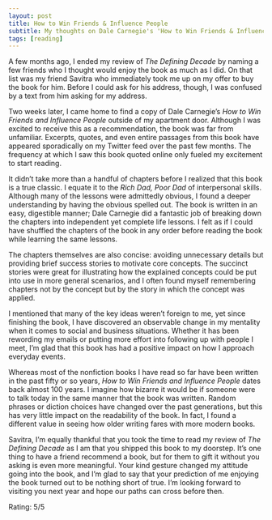 ```yaml
---
layout: post
title: How to Win Friends & Influence People
subtitle: My thoughts on Dale Carnegie's 'How to Win Friends & Influence People'
tags: [reading]
---
```


A few months ago, I ended my review of *The Defining Decade* by naming a few friends who I thought would enjoy the book as much as I did. On that list was my friend Savitra who immediately took me up on my offer to buy the book for him. Before I could ask for his address, though, I was confused by a text from him asking for my address. 

Two weeks later, I came home to find a copy of Dale Carnegie’s *How to Win Friends and Influence People* outside of my apartment door. Although I was excited to receive this as a recommendation, the book was far from unfamiliar. Excerpts, quotes, and even entire passages from this book have appeared sporadically on my Twitter feed over the past few months. The frequency at which I saw this book quoted online only fueled my excitement to start reading.

It didn’t take more than a handful of chapters before I realized that this book is a true classic. I equate it to the *Rich Dad, Poor Dad* of interpersonal skills. Although many of the lessons were admittedly obvious, I found a deeper understanding by having the obvious spelled out. The book is written in an easy, digestible manner; Dale Carnegie did a fantastic job of breaking down the chapters into independent yet complete life lessons. I felt as if I could have shuffled the chapters of the book in any order before reading the book while learning the same lessons.

The chapters themselves are also concise: avoiding unnecessary details but providing brief success stories to motivate core concepts. The succinct stories were great for illustrating how the explained concepts could be put into use in more general scenarios, and I often found myself remembering chapters not by the concept but by the story in which the concept was applied.

I mentioned that many of the key ideas weren’t foreign to me, yet since finishing the book, I have discovered an observable change in my mentality when it comes to social and business situations. Whether it has been rewording my emails or putting more effort into following up with people I meet, I’m glad that this book has had a positive impact on how I approach everyday events.

Whereas most of the nonfiction books I have read so far have been written in the past fifty or so years, *How to Win Friends and Influence People* dates back almost 100 years. I imagine how bizarre it would be if someone were to talk today in the same manner that the book was written. Random phrases or diction choices have changed over the past generations, but this has very little impact on the readability of the book. In fact, I found a different value in seeing how older writing fares with more modern books.

Savitra, I’m equally thankful that you took the time to read my review of *The Defining Decade* as I am that you shipped this book to my doorstep. It’s one thing to have a friend recommend a book, but for them to gift it without you asking is even more meaningful. Your kind gesture changed my attitude going into the book, and I’m glad to say that your prediction of me enjoying the book turned out to be nothing short of true. I’m looking forward to visiting you next year and hope our paths can cross before then. 

Rating: 5/5
